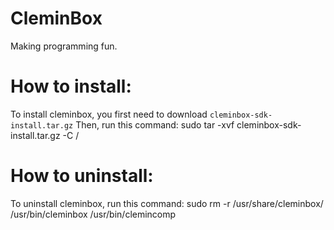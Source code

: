 # CleminBox
Making programming fun.
# How to install:
To install cleminbox, you first need to download `cleminbox-sdk-install.tar.gz`
Then, run this command:
sudo tar -xvf cleminbox-sdk-install.tar.gz -C /  
# How to uninstall:
To uninstall cleminbox, run this command:
sudo rm -r /usr/share/cleminbox/ /usr/bin/cleminbox /usr/bin/clemincomp

